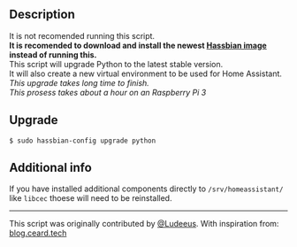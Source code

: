 ## Description
It is not recomended running this script.  
**It is recomended to download and install the newest [Hassbian image](https://github.com/home-assistant/pi-gen/releases/latest) instead of running this.**  
This script will upgrade Python to the latest stable version.  
It will also create a new virtual environment to be used for Home Assistant.  
_This upgrade takes long time to finish._  
_This prosess takes about a hour on an Raspberry Pi 3_

## Upgrade
```
$ sudo hassbian-config upgrade python
```

## Additional info
If you have installed additional components directly to `/srv/homeassistant/` like `libcec` thoese will need to be reinstalled.

***
This script was originally contributed by [@Ludeeus](https://github.com/ludeeus).
With inspiration from: [blog.ceard.tech](https://blog.ceard.tech/2017/12/upgrading-python-virtual-environment.html)
